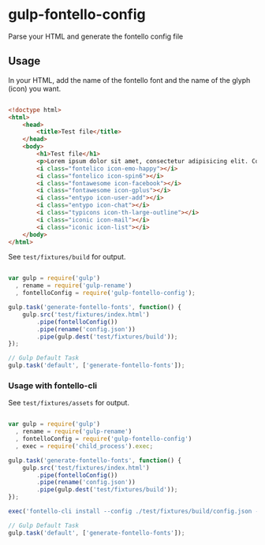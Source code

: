 # gulp-fontello-config

Parse your HTML and generate the fontello config file

## Usage

In your HTML, add the name of the fontello font and the name of the glyph (icon) you want.

```html

<!doctype html>
<html>
    <head>
        <title>Test file</title>
    </head>
    <body>
        <h1>Test file</h1>
        <p>Lorem ipsum dolor sit amet, consectetur adipisicing elit. Corrupti, consequuntur.</p>
        <i class="fontelico icon-emo-happy"></i>
        <i class="fontelico icon-spin6"></i>
        <i class="fontawesome icon-facebook"></i>
        <i class="fontawesome icon-gplus"></i>
        <i class="entypo icon-user-add"></i>
        <i class="entypo icon-chat"></i>
        <i class="typicons icon-th-large-outline"></i>
        <i class="iconic icon-mail"></i>
        <i class="iconic icon-list"></i>
    </body>
</html>

```

See `test/fixtures/build` for output.

```js

var gulp = require('gulp')
  , rename = require('gulp-rename')
  , fontelloConfig = require('gulp-fontello-config');

gulp.task('generate-fontello-fonts', function() {
    gulp.src('test/fixtures/index.html')
        .pipe(fontelloConfig())
        .pipe(rename('config.json'))
        .pipe(gulp.dest('test/fixtures/build'));
});

// Gulp Default Task
gulp.task('default', ['generate-fontello-fonts']);

```

### Usage with fontello-cli

See `test/fixtures/assets` for output.

```js

var gulp = require('gulp')
  , rename = require('gulp-rename')
  , fontelloConfig = require('gulp-fontello-config')
  , exec = require('child_process').exec;

gulp.task('generate-fontello-fonts', function() {
    gulp.src('test/fixtures/index.html')
        .pipe(fontelloConfig())
        .pipe(rename('config.json'))
        .pipe(gulp.dest('test/fixtures/build'));
});

exec('fontello-cli install --config ./test/fixtures/build/config.json --css ./test/fixtures/assets/css --font ./test/fixtures/assets/font');

// Gulp Default Task
gulp.task('default', ['generate-fontello-fonts']);

```